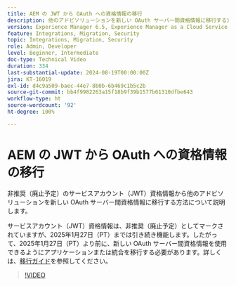 ```yaml
---
title: AEM の JWT から OAuth への資格情報の移行
description: 他のアドビソリューションを新しい OAuth サーバー間資格情報に移行する方法について説明します。
version: Experience Manager 6.5, Experience Manager as a Cloud Service
feature: Integrations, Migration, Security
topic: Integrations, Migration, Security
role: Admin, Developer
level: Beginner, Intermediate
doc-type: Technical Video
duration: 334
last-substantial-update: 2024-08-19T00:00:00Z
jira: KT-16019
exl-id: d4c9a509-baec-44e7-8b0b-6b469c1b5c2b
source-git-commit: bb4f9982263a15f18b9f39b1577b61310dfbe643
workflow-type: ht
source-wordcount: '92'
ht-degree: 100%

---
```


# AEM の JWT から OAuth への資格情報の移行

非推奨（廃止予定）のサービスアカウント（JWT）資格情報から他のアドビソリューションを新しい OAuth サーバー間資格情報に移行する方法について説明します。

サービスアカウント（JWT）資格情報は、非推奨（廃止予定）としてマークされていますが、2025年1月27日（PT）までは引き続き機能します。したがって、2025年1月27日（PT）より前に、新しい OAuth サーバー間資格情報を使用できるようにアプリケーションまたは統合を移行する必要があります。詳しくは、[移行ガイド](https://developer.adobe.com/developer-console/docs/guides/authentication/ServerToServerAuthentication/migration)を参照してください。


>[!VIDEO](https://video.tv.adobe.com/v/3432960/?learn=on)
